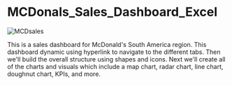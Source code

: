 # MCDonals_Sales_Dashboard_Excel
![MCDsales](https://github.com/Jayadharanirajapaksha/MCDonals_Sales_Dashboard_Excel/assets/116358845/45d38877-d017-4a03-b3ad-4d7e09a05c76)

This is a sales dashboard for McDonald's South America region. This dashboard dynamic using hyperlink to navigate to the different tabs. Then we'll build the overall structure using shapes and icons. Next we'll create all of the charts and visuals which include a map chart, radar chart, line chart, doughnut chart, KPIs, and more. 
